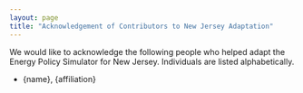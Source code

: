 ```yaml
---
layout: page
title: "Acknowledgement of Contributors to New Jersey Adaptation"
---
```


We would like to acknowledge the following people who helped adapt the Energy Policy Simulator for New Jersey.  Individuals are listed alphabetically.

* {name}, {affiliation}

